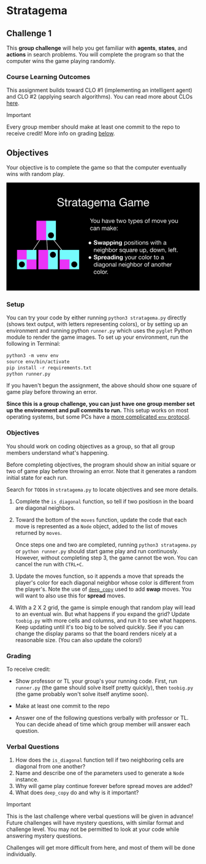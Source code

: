 # Stratagema 
## Challenge 1

This **group challenge** will help you get familiar with **agents**, **states**, and **actions** in search problems. You will complete the program so that the computer wins the game playing randomly.

### Course Learning Outcomes

This assignment builds toward CLO #1 (implementing an intelligent agent) and CLO #2 (applying search algorithms). You can read more about CLOs [here](https://github.com/allegheny-college-cmpsc-303-fall-2024/course-materials/blob/main/README.md#course-learning-outcomes). 

> [!IMPORTANT]
>
> Every group member should make at least one commit to the repo to receive credit! More info on grading [below](#grading). 

## Objectives 

Your objective is to complete the game so that the computer eventually wins with random play. 

![image-20240828100909945](image-20240828100909945.png)

### Setup 

You can try your code by either running `python3 stratagema.py` directly (shows text output, with letters representing colors), or by setting up an environment and running python `runner.py` which uses the `pyglet` Python module to render the game images. To set up your environment, run the following in Terminal:

```
python3 -m venv env
source env/bin/activate
pip install -r requirements.txt
python runner.py
```

If you haven't begun the assignment, the above should show one square of game play before throwing an error. 

**Since this is a group challenge, you can just have one group member set up the environment and pull commits to run.** This setup works on most operating systems, but some PCs have a [more complicated `env` protocol](https://docs.python.org/3/library/venv.html). 

### Objectives

You should work on coding objectives as a group, so that all group members understand what's happening. 

Before completing objectives, the program should show an initial square or two of game play before throwing an error. Note that it generates a random initial state for each run. 

Search for `TODO`s in `stratagema.py` to locate objectives and see more details. 

1. Complete the `is_diagonal` function, so tell if two positiosn in the board are diagonal neighbors. 

2. Toward the bottom of the `moves` function, update the code that each move is represented as a `Node` object, added to the list of moves returned by `moves`. 

   Once steps one and two are completed, running `python3 stratagema.py` or `python runner.py` should start game play and run continuosly. However, without completing step 3, the game cannot tbe won. You can cancel the run with `CTRL+C`. 

3. Update the moves function, so it appends a move that spreads the player's color for each diagonal neighbor whose color is different from the player's. Note the use of  [`deep_copy`](https://docs.python.org/3/library/copy.html) used to add **swap** moves. You will want to also use this for **spread** moves. 

4. With a 2 X 2 grid, the game is simple enough that random play will lead to an eventual win. But what happens if you expand the grid? Update `toobig.py` with more cells and columns, and run it to see what happens. Keep updating until it's too big to be solved quickly. See if you can change the display params so that the board renders nicely at a reasonable size. (You can also update the colors!)

### Grading

To receive credit: 

- Show professor or TL your group's your running code. First, run `runner.py` (the game should solve itself pretty quickly), then `toobig.py` (the game probably won't solve itself anytime soon).

- Make at least one commit to the repo

- Answer one of the following questions verbally with professor or TL. You can decide ahead of time which group member will answer each question. 

### Verbal Questions

1. How does the `is_diagonal` function tell if two neighboring cells are diagonal from one another?
2. Name and describe one of the parameters used to generate a `Node` instance. 
3. Why will game play continue forever before spread moves are added?
4. What does `deep_copy` do and why is it important?

> [!IMPORTANT]
>
> This is the last challenge where verbal questions will be given in advance! Future challenges will have mystery questions, with similar format and challenge level. You may not be permitted to look at your code while answering mystery questions. 
>
> Challenges will get more difficult from here, and most of them will be done individually. 

